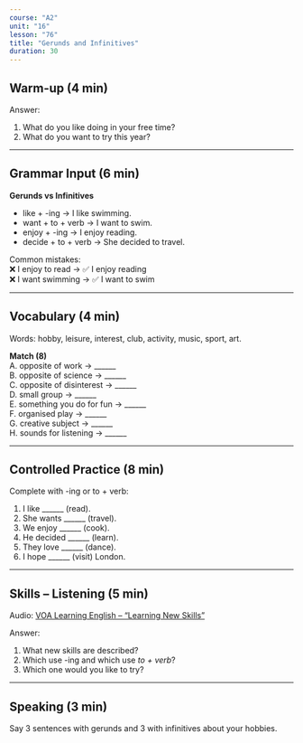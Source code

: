 ```yaml
---
course: "A2"
unit: "16"
lesson: "76"
title: "Gerunds and Infinitives"
duration: 30
---
```


## Warm-up (4 min)
Answer:
1. What do you like doing in your free time?
2. What do you want to try this year?

-------

## Grammar Input (6 min)
**Gerunds vs Infinitives**  
- like + -ing → I like swimming.  
- want + to + verb → I want to swim.  
- enjoy + -ing → I enjoy reading.  
- decide + to + verb → She decided to travel.  

Common mistakes:  
❌ I enjoy to read → ✅ I enjoy reading  
❌ I want swimming → ✅ I want to swim  

-------

## Vocabulary (4 min)
Words: hobby, leisure, interest, club, activity, music, sport, art.  

**Match (8)**  
A. opposite of work → ______  
B. opposite of science → ______  
C. opposite of disinterest → ______  
D. small group → ______  
E. something you do for fun → ______  
F. organised play → ______  
G. creative subject → ______  
H. sounds for listening → ______  

-------

## Controlled Practice (8 min)
Complete with -ing or to + verb:  
1. I like ______ (read).  
2. She wants ______ (travel).  
3. We enjoy ______ (cook).  
4. He decided ______ (learn).  
5. They love ______ (dance).  
6. I hope ______ (visit) London.  

-------

## Skills – Listening (5 min)
Audio: [VOA Learning English – “Learning New Skills”](https://learningenglish.voanews.com/)  

Answer:  
1. What new skills are described?  
2. Which use -ing and which use *to + verb*?  
3. Which one would you like to try?  

-------

## Speaking (3 min)
Say 3 sentences with gerunds and 3 with infinitives about your hobbies.

